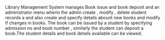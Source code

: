 Library Management System manages Book issue and book deposit and an administrator menu wherin the admin create , modify , delete student records a
and  also create and specify details abount new books and modify if changes in books. The book can be issued by a student by specifying 
admission no and book number , similarly the student can deposit a book.The student details and book details available can be viewed.
